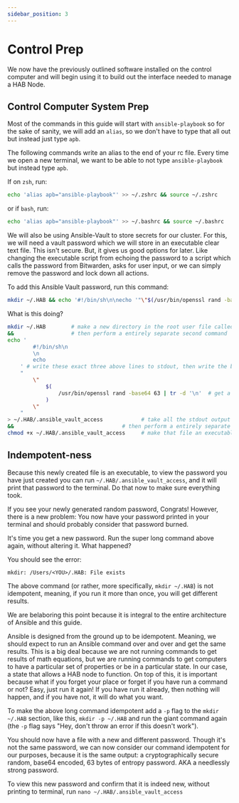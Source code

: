 ```yaml
---
sidebar_position: 3
---
```


# Control Prep

We now have the previously outlined software installed on the control computer
and will begin using it to build out the interface needed to manage a HAB Node.

## Control Computer System Prep

Most of the commands in this guide will start with `ansible-playbook` so for the
sake of sanity, we will add an `alias`, so we don't have to type that all out
but instead just type `apb`.

The following commands write an alias to the end of your rc file. Every time we
open a new terminal, we want to be able to not type `ansible-playbook` but
instead type `apb`.

If on `zsh`, run:

```bash
echo 'alias apb="ansible-playbook"' >> ~/.zshrc && source ~/.zshrc
```

or if `bash`, run:

```bash
echo 'alias apb="ansible-playbook"' >> ~/.bashrc && source ~/.bashrc
```

We will also be using Ansible-Vault to store secrets for our cluster. For this,
we will need a vault password which we will store in an executable clear text
file. This isn't secure. But, it gives us good options for later. Like changing
the executable script from echoing the password to a script which calls the
password from Bitwarden, asks for user input, or we can simply remove the
password and lock down all actions.

To add this Ansible Vault password, run this command:

```bash
mkdir ~/.HAB && echo '#!/bin/sh\n\necho '"\"$(/usr/bin/openssl rand -base64 63 | tr -d '\n')\"" > ~/.HAB/.ansible_vault_access && chmod +x ~/.HAB/.ansible_vault_access
```

What is this doing?

```bash
mkdir ~/.HAB        # make a new directory in the root user file called .HAB
&&                  # then perform a entirely separate second command
echo '
        #!/bin/sh\n
        \n
        echo
    ' # write these exact three above lines to stdout, then write the below computed output to standard out:
    "
        \"
            $(
                /usr/bin/openssl rand -base64 63 | tr -d '\n'  # get a new random string of 63 length, remove the new lines in it and write that to stdout
            )
        \"
    "
> ~/.HAB/.ansible_vault_access            # take all the stdout output from above and write it to a file in your home directory
&&                                  # then perform a entirely separate third command
chmod +x ~/.HAB/.ansible_vault_access     # make that file an executable file
```

## Indempotent-ness

Because this newly created file is an executable, to view the password you have
just created you can run `~/.HAB/.ansible_vault_access`, and it will print that
password to the terminal. Do that now to make sure everything took.

If you see your newly generated random password, Congrats! However, there is a
new problem: You now have your password printed in your terminal and should
probably consider that password burned.

It's time you get a new password. Run the super long command above again,
without altering it. What happened?

You should see the error:

```
mkdir: /Users/<YOU>/.HAB: File exists
```

The above command (or rather, more specifically, `mkdir ~/.HAB`) is not
idempotent, meaning, if you run it more than once, you will get different
results.

We are belaboring this point because it is integral to the entire architecture
of Ansible and this guide.

Ansible is designed from the ground up to be idempotent. Meaning, we should
expect to run an Ansible command over and over and get the same results. This is
a big deal because we are not running commands to get results of math equations,
but we are running commands to get computers to have a particular set of
properties or be in a particular state. In our case, a state that allows a HAB
node to function. On top of this, it is important because what if you forget
your place or forget if you have run a command or not? Easy, just run it again!
If you have run it already, then nothing will happen, and if you have not, it
will do what you want.

To make the above long command idempotent add a `-p` flag to the `mkdir ~/.HAB`
section, like this, `mkdir -p ~/.HAB` and run the giant command again (the `-p`
flag says "Hey, don't throw an error if this doesn't work").

You should now have a file with a new and different password. Though it's not
the same password, we can now consider our command idempotent for our purposes,
because it is the same output: a cryptographically secure random, base64
encoded, 63 bytes of entropy password. AKA a needlessly strong password.

To view this new password and confirm that it is indeed new, without printing to
terminal, run `nano ~/.HAB/.ansible_vault_access`
